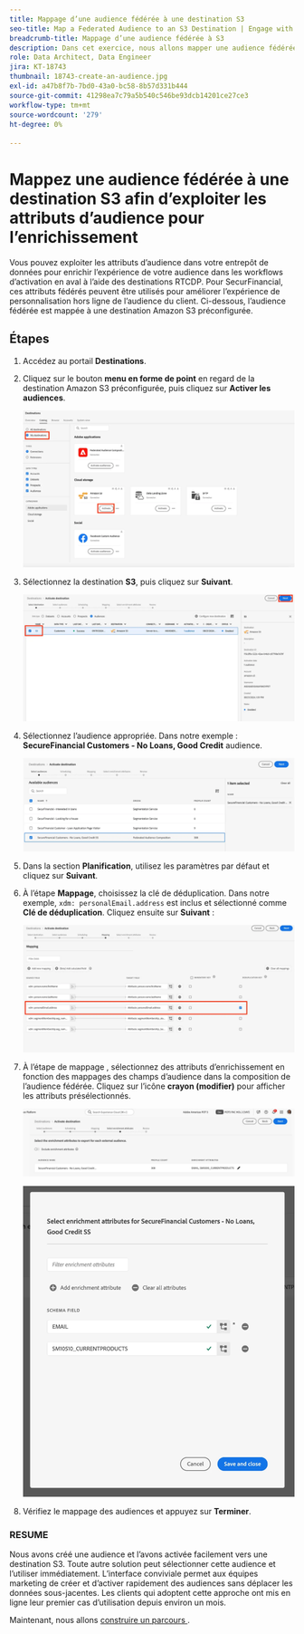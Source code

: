 ```yaml
---
title: Mappage d’une audience fédérée à une destination S3
seo-title: Map a Federated Audience to an S3 Destination | Engage with audiences directly from your data warehouse using Federated Audience Composition
breadcrumb-title: Mappage d’une audience fédérée à S3
description: Dans cet exercice, nous allons mapper une audience fédérée à une destination Real-Time CDP en aval afin de prendre en charge une expérience hors ligne personnalisée.
role: Data Architect, Data Engineer
jira: KT-18743
thumbnail: 18743-create-an-audience.jpg
exl-id: a47b8f7b-7bd0-43a0-bc58-8b57d331b444
source-git-commit: 41298ea7c79a5b540c546be93dcb14201ce27ce3
workflow-type: tm+mt
source-wordcount: '279'
ht-degree: 0%

---
```


# Mappez une audience fédérée à une destination S3 afin d’exploiter les attributs d’audience pour l’enrichissement

Vous pouvez exploiter les attributs d’audience dans votre entrepôt de données pour enrichir l’expérience de votre audience dans les workflows d’activation en aval à l’aide des destinations RTCDP. Pour SecurFinancial, ces attributs fédérés peuvent être utilisés pour améliorer l’expérience de personnalisation hors ligne de l’audience du client. Ci-dessous, l’audience fédérée est mappée à une destination Amazon S3 préconfigurée.

## Étapes

1. Accédez au portail **Destinations**.

2. Cliquez sur le bouton **menu en forme de point** en regard de la destination Amazon S3 préconfigurée, puis cliquez sur **Activer les audiences**.

   ![activate-audiences](assets/activate-audiences.png)

3. Sélectionnez la destination **S3**, puis cliquez sur **Suivant**.

   ![select-s3-destination](assets/select-s3-destination.png)

4. Sélectionnez l’audience appropriée. Dans notre exemple : **SecureFinancial Customers - No Loans, Good Credit** audience.

   ![select-s3-audience](assets/select-s3-audience.png)

5. Dans la section **Planification**, utilisez les paramètres par défaut et cliquez sur **Suivant**.

6. À l’étape **Mappage**, choisissez la clé de déduplication. Dans notre exemple, `xdm: personalEmail.address` est inclus et sélectionné comme **Clé de déduplication**. Cliquez ensuite sur **Suivant** :

   ![clé-déduplication](assets/deduplication-key.png)

7. À l’étape de mappage , sélectionnez des attributs d’enrichissement en fonction des mappages des champs d’audience dans la composition de l’audience fédérée. Cliquez sur l’icône **crayon (modifier)** pour afficher les attributs présélectionnés.

   ![edit-attributes](assets/edit-attributes.png)

   ![final-attributes](assets/final-attribution.png)

8. Vérifiez le mappage des audiences et appuyez sur **Terminer**.

### RESUME

Nous avons créé une audience et l’avons activée facilement vers une destination S3. Toute autre solution peut sélectionner cette audience et l’utiliser immédiatement. L’interface conviviale permet aux équipes marketing de créer et d’activer rapidement des audiences sans déplacer les données sous-jacentes. Les clients qui adoptent cette approche ont mis en ligne leur premier cas d’utilisation depuis environ un mois.


Maintenant, nous allons [construire un parcours ](build-journey-federated-audience.md).
